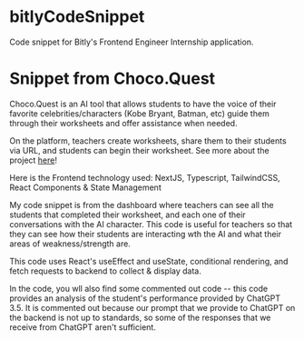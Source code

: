 # bitlyCodeSnippet
Code snippet for Bitly's Frontend Engineer Internship application.

# Snippet from Choco.Quest
Choco.Quest is an AI tool that allows students to have the voice of their favorite celebrities/characters (Kobe Bryant, Batman, etc) guide them through their worksheets and offer assistance when needed. 

On the platform, teachers create worksheets, share them to their students via URL, and students can begin their worksheet. See more about the project [here](https://arhumk.notion.site/Arhum-s-Portfolio-860752b0e7ce4fbeaf773457d4198486?p=318b697aabdb40649acb21b832a6d12a&pm=c)! 

Here is the Frontend technology used: NextJS, Typescript, TailwindCSS, React Components & State Management

My code snippet is from the dashboard where teachers can see all the students that completed their worksheet, and each one of their conversations with the AI character.
This code is useful for teachers so that they can see how their students are interacting wth the AI and what their areas of weakness/strength are. 

This code uses React's useEffect and useState, conditional rendering, and fetch requests to backend to collect & display data.  

In the code, you wll also find some commented out code -- this code provides an analysis of the student's performance provided by ChatGPT 3.5. It is commented out because our prompt that we provide to ChatGPT on the backend is not up to standards, so some of the responses that we receive from ChatGPT aren't sufficient. 
